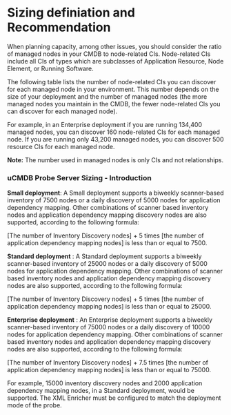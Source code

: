 # Sizing definiation and Recommendation

When planning capacity, among other issues, you should consider the ratio of managed nodes in your CMDB to node-related CIs. Node-related CIs include all CIs of types which are subclasses of Application Resource, Node Element, or Running Software.

The following table lists the number of node-related CIs you can discover for each managed node in your environment. This number depends on the size of your deployment and the number of managed nodes (the more managed nodes you maintain in the CMDB, the fewer node-related CIs you can discover for each managed node).

For example, in an Enterprise deployment if you are running 134,400 managed nodes, you can discover 160 node-related CIs for each managed node. If you are running only 43,200 managed nodes, you can discover 500 resource CIs for each managed node.

**Note:** The number used in managed nodes is only CIs and not relationships.






### uCMDB Probe Server Sizing - Introduction

**Small deployment**: A Small deployment supports a biweekly scanner-based inventory of 7500 nodes or a daily discovery of 5000 nodes for application dependency mapping. Other combinations of scanner based inventory nodes and application dependency mapping discovery nodes are also supported, according to the following formula:

[The number of Inventory Discovery nodes] + 5 times [the number of application dependency mapping nodes] is less than or equal to 7500.

**Standard deployment** : A Standard deployment supports a biweekly scanner-based inventory of 25000 nodes or a daily discovery of 5000 nodes for application dependency mapping. Other combinations of scanner based inventory nodes and application dependency mapping discovery nodes are also supported, according to the following formula:

[The number of Inventory Discovery nodes] + 5 times [the number of application dependency mapping nodes] is less than or equal to 25000.

**Enterprise deployment** : An Enterprise deployment supports a biweekly scanner-based inventory of 75000 nodes or a daily discovery of 10000 nodes for application dependency mapping. Other combinations of scanner based inventory nodes and application dependency mapping discovery nodes are also supported, according to the following formula:

[The number of Inventory Discovery nodes] + 7.5 times [the number of application dependency mapping nodes] is less than or equal to 75000.

For example, 15000 inventory discovery nodes and 2000 application dependency mapping nodes, in a Standard deployment, would be supported. The XML Enricher must be configured to match the deployment mode of the probe.
